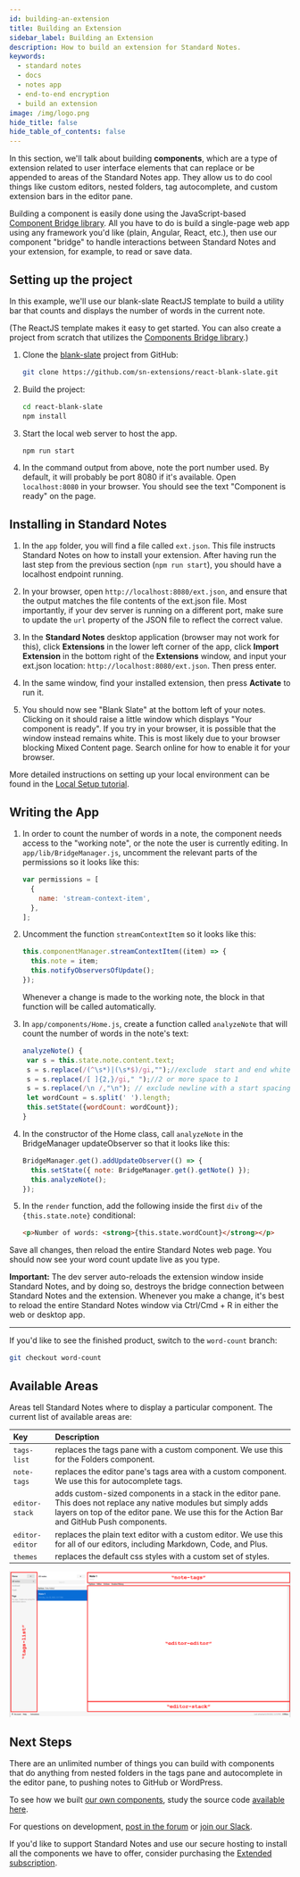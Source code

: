 ```yaml
---
id: building-an-extension
title: Building an Extension
sidebar_label: Building an Extension
description: How to build an extension for Standard Notes.
keywords:
  - standard notes
  - docs
  - notes app
  - end-to-end encryption
  - build an extension
image: /img/logo.png
hide_title: false
hide_table_of_contents: false
---
```


In this section, we'll talk about building **components**, which are a type of extension related to user interface elements that can replace or be appended to areas of the Standard Notes app. They allow us to do cool things like custom editors, nested folders, tag autocomplete, and custom extension bars in the editor pane.

Building a component is easily done using the JavaScript-based [Component Bridge library](https://github.com/sn-extensions/components-api). All you have to do is build a single-page web app using any framework you'd like (plain, Angular, React, etc.), then use our component "bridge" to handle interactions between Standard Notes and your extension, for example, to read or save data.

## Setting up the project

In this example, we'll use our blank-slate ReactJS template to build a utility bar that counts and displays the number of words in the current note.

(The ReactJS template makes it easy to get started. You can also create a project from scratch that utilizes the [Components Bridge library](https://github.com/sn-extensions/components-api).)

1. Clone the [blank-slate](https://github.com/sn-extensions/react-blank-slate) project from GitHub:

   ```bash
   git clone https://github.com/sn-extensions/react-blank-slate.git
   ```

1. Build the project:

   ```bash
   cd react-blank-slate
   npm install
   ```

1. Start the local web server to host the app.

   ```bash
   npm run start
   ```

1. In the command output from above, note the port number used. By default, it will probably be port 8080 if it's available. Open `localhost:8080` in your browser. You should see the text "Component is ready" on the page.

## Installing in Standard Notes

1. In the `app` folder, you will find a file called `ext.json`. This file instructs Standard Notes on how to install your extension. After having run the last step from the previous section (`npm run start`), you should have a localhost endpoint running.

1. In your browser, open `http://localhost:8080/ext.json`, and ensure that the output matches the file contents of the ext.json file. Most importantly, if your dev server is running on a different port, make sure to update the `url` property of the JSON file to reflect the correct value.

1. In the **Standard Notes** desktop application (browser may not work for this), click **Extensions** in the lower left corner of the app, click **Import Extension** in the bottom right of the **Extensions** window, and input your ext.json location: `http://localhost:8080/ext.json`. Then press enter.

1. In the same window, find your installed extension, then press **Activate** to run it.

1. You should now see "Blank Slate" at the bottom left of your notes. Clicking on it should raise a little window which displays "Your component is ready". If you try in your browser, it is possible that the window instead remains white. This is most likely due to your browser blocking Mixed Content page. Search online for how to enable it for your browser.

More detailed instructions on setting up your local environment can be found in the [Local Setup tutorial](/extensions/local-setup).

## Writing the App

1. In order to count the number of words in a note, the component needs access to the "working note", or the note the user is currently editing. In `app/lib/BridgeManager.js`, uncomment the relevant parts of the permissions so it looks like this:

   ```javascript
   var permissions = [
     {
       name: 'stream-context-item',
     },
   ];
   ```

1. Uncomment the function `streamContextItem` so it looks like this:

   ```javascript
   this.componentManager.streamContextItem((item) => {
     this.note = item;
     this.notifyObserversOfUpdate();
   });
   ```

   Whenever a change is made to the working note, the block in that function will be called automatically.

1. In `app/components/Home.js`, create a function called `analyzeNote` that will count the number of words in the note's text:

   ```javascript
   analyzeNote() {
   	var s = this.state.note.content.text;
   	s = s.replace(/(^\s*)|(\s*$)/gi,"");//exclude  start and end white-space
   	s = s.replace(/[ ]{2,}/gi," ");//2 or more space to 1
   	s = s.replace(/\n /,"\n"); // exclude newline with a start spacing
   	let wordCount = s.split(' ').length;
   	this.setState({wordCount: wordCount});
   }
   ```

1. In the constructor of the Home class, call `analyzeNote` in the BridgeManager updateObserver so that it looks like this:

   ```javascript
   BridgeManager.get().addUpdateObserver(() => {
     this.setState({ note: BridgeManager.get().getNote() });
     this.analyzeNote();
   });
   ```

1. In the `render` function, add the following inside the first `div` of the `{this.state.note}` conditional:

   ```html
   <p>Number of words: <strong>{this.state.wordCount}</strong></p>
   ```

Save all changes, then reload the entire Standard Notes web page. You should now see your word count update live as you type.

**Important:** The dev server auto-reloads the extension window inside Standard Notes, and by doing so, destroys the bridge connection between Standard Notes and the extension. Whenever you make a change, it's best to reload the entire Standard Notes window via Ctrl/Cmd + R in either the web or desktop app.

---

If you'd like to see the finished product, switch to the `word-count` branch:

```bash
git checkout word-count
```

## Available Areas

Areas tell Standard Notes where to display a particular component. The current list of available areas are:

| Key             | Description                                                                                                                                                                                                       |
| :-------------- | :---------------------------------------------------------------------------------------------------------------------------------------------------------------------------------------------------------------- |
| `tags-list`     | replaces the tags pane with a custom component. We use this for the Folders component.                                                                                                                            |
| `note-tags`     | replaces the editor pane's tags area with a custom component. We use this for autocomplete tags.                                                                                                                  |
| `editor-stack`  | adds custom-sized components in a stack in the editor pane. This does not replace any native modules but simply adds layers on top of the editor pane. We use this for the Action Bar and GitHub Push components. |
| `editor-editor` | replaces the plain text editor with a custom editor. We use this for all of our editors, including Markdown, Code, and Plus.                                                                                      |
| `themes`        | replaces the default css styles with a custom set of styles.                                                                                                                                                      |

![Image of areas](/img/extensions/areas.png)

## Next Steps

There are an unlimited number of things you can build with components that do anything from nested folders in the tags pane and autocomplete in the editor pane, to pushing notes to GitHub or WordPress.

To see how we built [our own components](https://standardnotes.org/extensions), study the source code [available here](https://github.com/sn-extensions).

For questions on development, [post in the forum](https://forum.standardnotes.org) or [join our Slack](https://standardnotes.org/slack).

If you'd like to support Standard Notes and use our secure hosting to install all the components we have to offer, consider purchasing the [Extended subscription](https://standardnotes.org/extended).
